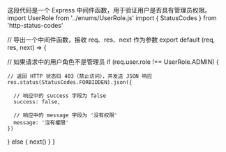 这段代码是一个 Express 中间件函数，用于验证用户是否具有管理员权限。
import UserRole from '../enums/UserRole.js'
import { StatusCodes } from 'http-status-codes'

// 导出一个中间件函数，接收 req、res、next 作为参数
export default (req, res, next) => {

  // 如果请求中的用户角色不是管理员
  if (req.user.role !== UserRole.ADMIN) {

    // 返回 HTTP 状态码 403（禁止访问），并发送 JSON 响应
    res.status(StatusCodes.FORBIDDEN).json({

      // 响应中的 success 字段为 false
      success: false,

      // 响应中的 message 字段为 '没有权限'
      message: '沒有權限'
    })
  } else {
    next()
  }
}



